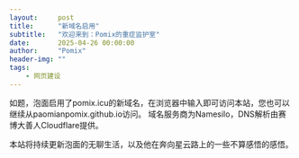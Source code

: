 ```yaml
---
layout:     post
title:      "新域名启用"
subtitle:   "欢迎来到：Pomix的重症监护室"
date:       2025-04-26 00:00:00
author:     "Pomix"
header-img: ""
tags:
    - 网页建设
---
```


如题，泡面启用了pomix.icu的新域名，在浏览器中输入即可访问本站，您也可以继续从paomianpomix.github.io访问。
域名服务商为Namesilo，DNS解析由赛博大善人Cloudflare提供。

本站将持续更新泡面的无聊生活，以及他在奔向星云路上的一些不算感悟的感悟。
